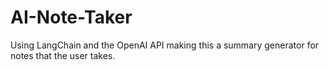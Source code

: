 # AI-Note-Taker
Using LangChain and the OpenAI API making this a summary generator for notes that the user takes.
